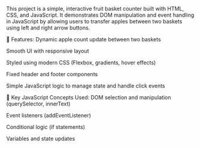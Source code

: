 This project is a simple, interactive fruit basket counter built with HTML, CSS, and JavaScript. It demonstrates DOM manipulation and event handling in JavaScript by allowing users to transfer apples between two baskets using left and right arrow buttons.

🔧 Features:
Dynamic apple count update between two baskets

Smooth UI with responsive layout

Styled using modern CSS (Flexbox, gradients, hover effects)

Fixed header and footer components

Simple JavaScript logic to manage state and handle click events

🧠 Key JavaScript Concepts Used:
DOM selection and manipulation (querySelector, innerText)

Event listeners (addEventListener)

Conditional logic (if statements)

Variables and state updates
